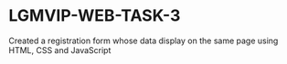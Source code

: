 # LGMVIP-WEB-TASK-3
Created a registration form whose data display on the same page using HTML, CSS and JavaScript
